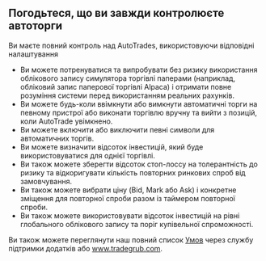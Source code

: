 ## Погодьтеся, що ви завжди контролюєте автоторги

Ви маєте повний контроль над AutoTrades, використовуючи відповідні налаштування
- Ви можете потренуватися та випробувати без ризику використання облікового запису симулятора торгівлі паперами (наприклад, обліковий запис паперової торгівлі Alpaca) і отримати повне розуміння системи перед використанням реальних рахунків.
- Ви можете будь-коли ввімкнути або вимкнути автоматичні торги на певному пристрої або виконати торгівлю вручну та вийти з позицій, коли AutoTrade увімкнено.
- Ви можете включити або виключити певні символи для автоматичних торгів.
- Ви можете визначити відсоток інвестицій, який буде використовуватися для однієї торгівлі.
- Ви також можете зберегти відсоток стоп-лоссу на толерантність до ризику та відкоригувати кількість повторних ринкових спроб від замовчування.
- Ви також можете вибрати ціну (Bid, Mark або Ask) і конкретне зміщення для повторної спроби разом із таймером повторної спроби.
- Ви також можете використовувати відсоток інвестицій на рівні глобального облікового запису та поріг купівельної спроможності.

Ви також можете переглянути наш повний список [Умов](https://tradegrub.com/terms) через службу підтримки додатків або www.tradegrub.com. 
